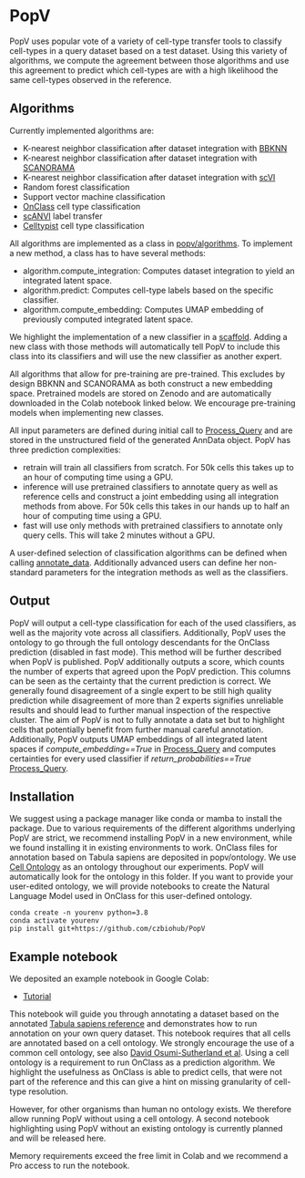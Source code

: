 # PopV

PopV uses popular vote of a variety of cell-type transfer tools to classify cell-types in a query dataset based on a test dataset.
Using this variety of algorithms, we compute the agreement between those algorithms and use this agreement to predict which cell-types are with a high likelihood the same cell-types observed in the reference.

## Algorithms

Currently implemented algorithms are:

-   K-nearest neighbor classification after dataset integration with [BBKNN](https://github.com/Teichlab/bbknn)
-   K-nearest neighbor classification after dataset integration with [SCANORAMA](https://github.com/brianhie/scanorama)
-   K-nearest neighbor classification after dataset integration with [scVI](https://github.com/scverse/scvi-tools)
-   Random forest classification
-   Support vector machine classification
-   [OnClass](https://github.com/wangshenguiuc/OnClass) cell type classification
-   [scANVI](https://github.com/scverse/scvi-tools) label transfer
-   [Celltypist](https://www.celltypist.org) cell type classification

All algorithms are implemented as a class in [popv/algorithms](popv/algorithms/__init__.py).
To implement a new method, a class has to have several methods:

-   algorithm.compute_integration: Computes dataset integration to yield an integrated latent space.
-   algorithm.predict: Computes cell-type labels based on the specific classifier.
-   algorithm.compute_embedding: Computes UMAP embedding of previously computed integrated latent space.

We highlight the implementation of a new classifier in a [scaffold](popv/algorithms/_scaffold.py). Adding a new class with those methods will automatically tell PopV to include this class into its classifiers and will use the new classifier as another expert.

All algorithms that allow for pre-training are pre-trained. This excludes by design BBKNN and SCANORAMA as both construct a new embedding space. Pretrained models are stored on Zenodo and are automatically downloaded in the Colab notebook linked below. We encourage pre-training models when implementing new classes.

All input parameters are defined during initial call to [Process_Query](popv/preprocessing.py) and are stored in the unstructured field of the generated AnnData object. PopV has three prediction complexities:

-   retrain will train all classifiers from scratch. For 50k cells this takes up to an hour of computing time using a GPU.
-   inference will use pretrained classifiers to annotate query as well as reference cells and construct a joint embedding using all integration methods from above. For 50k cells this takes in our hands up to half an hour of computing time using a GPU.
-   fast will use only methods with pretrained classifiers to annotate only query cells. This will take 2 minutes without a GPU.

A user-defined selection of classification algorithms can be defined when calling [annotate_data](popv/annotation.py). Additionally advanced users can define her non-standard parameters for the integration methods as well as the classifiers.

## Output

PopV will output a cell-type classification for each of the used classifiers, as well as the majority vote across all classifiers. Additionally, PopV uses the ontology to go through the full ontology descendants for the OnClass prediction (disabled in fast mode). This method will be further described when PopV is published. PopV additionally outputs a score, which counts the number of experts that agreed upon the PopV prediction. This columns can be seen as the certainty that the current prediction is correct. We generally found disagreement of a single expert to be still high quality prediction while disagreement of more than 2 experts signifies unreliable results and should lead to further manual inspection of the respective cluster. The aim of PopV is not to fully annotate a data set but to highlight cells that potentially benefit from further manual careful annotation.
Additionally, PopV outputs UMAP embeddings of all integrated latent spaces if _compute_embedding==True_ in [Process_Query](popv/preprocessing.py) and computes certainties for every used classifier if _return_probabilities==True_ [Process_Query](popv/preprocessing.py).

## Installation

We suggest using a package manager like conda or mamba to install the package. Due to various requirements of the different algorithms underlying PopV are strict, we recommend installing PopV in a new environment, while we found installing it in existing environments to work. OnClass files for annotation based on Tabula sapiens are deposited in popv/ontology. We use [Cell Ontology](https://obofoundry.org/ontology/cl.html) as an ontology throughout our experiments. PopV will automatically look for the ontology in this folder. If you want to provide your user-edited ontology, we will provide notebooks to create the Natural Language Model used in OnClass for this user-defined ontology.

    conda create -n yourenv python=3.8
    conda activate yourenv
    pip install git+https://github.com/czbiohub/PopV

## Example notebook

We deposited an example notebook in Google Colab:

-   [Tutorial](https://colab.research.google.com/drive/1mVf4Ksb9WQJ77wEFFduNTHLjON4FlsGc#scrollTo=ZnoRUg58Aq4-)

This notebook will guide you through annotating a dataset based on the annotated [Tabula sapiens reference](https://tabula-sapiens-portal.ds.czbiohub.org) and demonstrates how to run annotation on your own query dataset. This notebook requires that all cells are annotated based on a cell ontology. We strongly encourage the use of a common cell ontology, see also [David Osumi-Sutherland et al](https://www.nature.com/articles/s41556-021-00787-7). Using a cell ontology is a requirement to run OnClass as a prediction algorithm. We highlight the usefulness as OnClass is able to predict cells, that were not part of the reference and this can give a hint on missing granularity of cell-type resolution.

However, for other organisms than human no ontology exists. We therefore allow running PopV without using a cell ontology. A second notebook highlighting using PopV without an existing ontology is currently planned and will be released here.

Memory requirements exceed the free limit in Colab and we recommend a Pro access to run the notebook.
